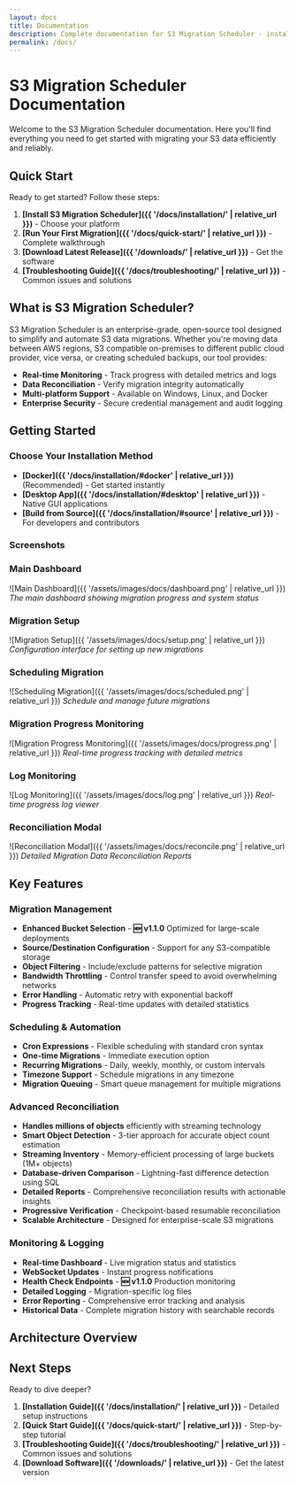 ```yaml
---
layout: docs
title: Documentation
description: Complete documentation for S3 Migration Scheduler - installation, configuration, and usage guides.
permalink: /docs/
---
```


# S3 Migration Scheduler Documentation

Welcome to the S3 Migration Scheduler documentation. Here you'll find everything you need to get started with migrating your S3 data efficiently and reliably.

## Quick Start

Ready to get started? Follow these steps:

1. **[Install S3 Migration Scheduler]({{ '/docs/installation/' | relative_url }})** - Choose your platform
2. **[Run Your First Migration]({{ '/docs/quick-start/' | relative_url }})** - Complete walkthrough
3. **[Download Latest Release]({{ '/downloads/' | relative_url }})** - Get the software
4. **[Troubleshooting Guide]({{ '/docs/troubleshooting/' | relative_url }})** - Common issues and solutions

## What is S3 Migration Scheduler?

S3 Migration Scheduler is an enterprise-grade, open-source tool designed to simplify and automate S3 data migrations. Whether you're moving data between AWS regions, S3 compatible on-premises to different public cloud provider, vice versa, or creating scheduled backups, our tool provides:

- **Real-time Monitoring** - Track progress with detailed metrics and logs
- **Data Reconciliation** - Verify migration integrity automatically
- **Multi-platform Support** - Available on Windows, Linux, and Docker
- **Enterprise Security** - Secure credential management and audit logging

## Getting Started

### Choose Your Installation Method

- **[Docker]({{ '/docs/installation/#docker' | relative_url }})** (Recommended) - Get started instantly
- **[Desktop App]({{ '/docs/installation/#desktop' | relative_url }})** - Native GUI applications
- **[Build from Source]({{ '/docs/installation/#source' | relative_url }})** - For developers and contributors

### Screenshots

### Main Dashboard
![Main Dashboard]({{ '/assets/images/docs/dashboard.png' | relative_url }})
*The main dashboard showing migration progress and system status*

### Migration Setup
![Migration Setup]({{ '/assets/images/docs/setup.png' | relative_url }})
*Configuration interface for setting up new migrations*

### Scheduling Migration
![Scheduling Migration]({{ '/assets/images/docs/scheduled.png' | relative_url }})
*Schedule and manage future migrations*

### Migration Progress Monitoring
![Migration Progress Monitoring]({{ '/assets/images/docs/progress.png' | relative_url }})
*Real-time progress tracking with detailed metrics*

### Log Monitoring
![Log Monitoring]({{ '/assets/images/docs/log.png' | relative_url }})
*Real-time progress log viewer*

### Reconciliation Modal
![Reconciliation Modal]({{ '/assets/images/docs/reconcile.png' | relative_url }})
*Detailed Migration Data Reconciliation Reports*

## Key Features

### Migration Management
- **Enhanced Bucket Selection** - **🆕 v1.1.0** Optimized for large-scale deployments
- **Source/Destination Configuration** - Support for any S3-compatible storage
- **Object Filtering** - Include/exclude patterns for selective migration
- **Bandwidth Throttling** - Control transfer speed to avoid overwhelming networks
- **Error Handling** - Automatic retry with exponential backoff
- **Progress Tracking** - Real-time updates with detailed statistics

### Scheduling & Automation
- **Cron Expressions** - Flexible scheduling with standard cron syntax
- **One-time Migrations** - Immediate execution option
- **Recurring Migrations** - Daily, weekly, monthly, or custom intervals
- **Timezone Support** - Schedule migrations in any timezone
- **Migration Queuing** - Smart queue management for multiple migrations

### Advanced Reconciliation
- **Handles millions of objects** efficiently with streaming technology
- **Smart Object Detection** - 3-tier approach for accurate object count estimation
- **Streaming Inventory** - Memory-efficient processing of large buckets (1M+ objects)
- **Database-driven Comparison** - Lightning-fast difference detection using SQL
- **Detailed Reports** - Comprehensive reconciliation results with actionable insights
- **Progressive Verification** - Checkpoint-based resumable reconciliation
- **Scalable Architecture** - Designed for enterprise-scale S3 migrations

### Monitoring & Logging
- **Real-time Dashboard** - Live migration status and statistics
- **WebSocket Updates** - Instant progress notifications
- **Health Check Endpoints** - **🆕 v1.1.0** Production monitoring
- **Detailed Logging** - Migration-specific log files
- **Error Reporting** - Comprehensive error tracking and analysis
- **Historical Data** - Complete migration history with searchable records

## Architecture Overview

## Next Steps

Ready to dive deeper?

1. **[Installation Guide]({{ '/docs/installation/' | relative_url }})** - Detailed setup instructions
2. **[Quick Start Guide]({{ '/docs/quick-start/' | relative_url }})** - Step-by-step tutorial
3. **[Troubleshooting Guide]({{ '/docs/troubleshooting/' | relative_url }})** - Common issues and solutions
4. **[Download Software]({{ '/downloads/' | relative_url }})** - Get the latest version
